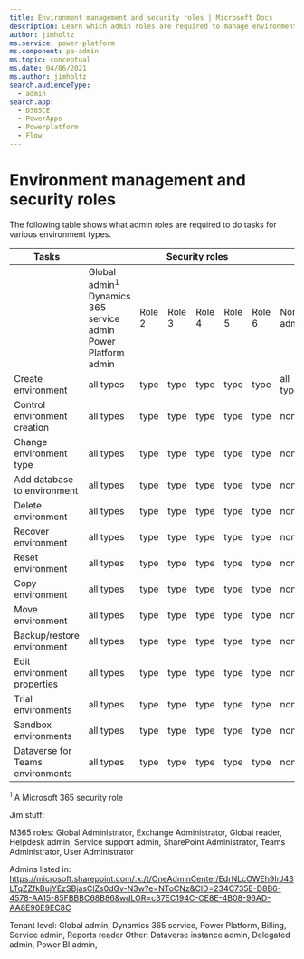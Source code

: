 ```yaml
---
title: Environment management and security roles | Microsoft Docs
description: Learn which admin roles are required to manage environments
author: jimholtz
ms.service: power-platform
ms.component: pa-admin
ms.topic: conceptual
ms.date: 04/06/2021
ms.author: jimholtz
search.audienceType: 
  - admin
search.app:
  - D365CE
  - PowerApps
  - Powerplatform
  - Flow
---
```


# Environment management and security roles

<!-- Don't publish this content. Likely this will not get done and should be deleted. -->

The following table shows what admin roles are required to do tasks for various environment types.

<table>
<thead>
  <tr>
    <th><strong>Tasks</strong></th>
    <th colspan="7">Security roles</th>
  </tr>
</thead>
<tbody>
  <tr>
    <td></td>
    <td>Global admin<sup>1</sup><br />Dynamics 365 service admin <br /> Power Platform admin</td>
    <td>Role 2</td>
    <td>Role 3</td>
    <td>Role 4</td>
    <td>Role 5</td>
    <td>Role 6</td>
    <td>Non-admin</td>
  </tr>
  <tr>
    <td>Create environment</td>
    <td>all types</td>
    <td>type</td>
    <td>type</td>
    <td>type</td>
    <td>type</td>
    <td>type</td>
    <td>all types</td>
  </tr>
  <tr>
    <td>Control environment creation</td>
    <td>all types</td>
    <td>type</td>
    <td>type</td>
    <td>type</td>
    <td>type</td>
    <td>type</td>
    <td>none</td>
  </tr>
  <tr>
    <td>Change environment type</td>
    <td>all types</td>
    <td>type</td>
    <td>type</td>
    <td>type</td>
    <td>type</td>
    <td>type</td>
    <td>none</td>
  </tr>
  <tr>
    <td>Add database to environment</td>
    <td>all types</td>
    <td>type</td>
    <td>type</td>
    <td>type</td>
    <td>type</td>
    <td>type</td>
    <td>none</td>
  </tr>
  <tr>
    <td>Delete environment</td>
    <td>all types</td>
    <td>type</td>
    <td>type</td>
    <td>type</td>
    <td>type</td>
    <td>type</td>
    <td>none</td>
  </tr>
  <tr>
    <td>Recover environment</td>
    <td>all types</td>
    <td>type</td>
    <td>type</td>
    <td>type</td>
    <td>type</td>
    <td>type</td>
    <td>none</td>
  </tr>
  <tr>
    <td>Reset environment</td>
    <td>all types</td>
    <td>type</td>
    <td>type</td>
    <td>type</td>
    <td>type</td>
    <td>type</td>
    <td>none</td>
  </tr>
  <tr>
    <td>Copy environment</td>
    <td>all types</td>
    <td>type</td>
    <td>type</td>
    <td>type</td>
    <td>type</td>
    <td>type</td>
    <td>none</td>
  </tr>
  <tr>
    <td>Move environment</td>
    <td>all types</td>
    <td>type</td>
    <td>type</td>
    <td>type</td>
    <td>type</td>
    <td>type</td>
    <td>none</td>
  </tr>
  <tr>
    <td>Backup/restore environment</td>
    <td>all types</td>
    <td>type</td>
    <td>type</td>
    <td>type</td>
    <td>type</td>
    <td>type</td>
    <td>none</td>
  </tr>
  <tr>
    <td>Edit environment properties</td>
    <td>all types</td>
    <td>type</td>
    <td>type</td>
    <td>type</td>
    <td>type</td>
    <td>type</td>
    <td>none</td>
  </tr>
  <tr>
    <td>Trial environments</td>
    <td>all types</td>
    <td>type</td>
    <td>type</td>
    <td>type</td>
    <td>type</td>
    <td>type</td>
    <td>none</td>
  </tr>
  <tr>
    <td>Sandbox environments</td>
    <td>all types</td>
    <td>type</td>
    <td>type</td>
    <td>type</td>
    <td>type</td>
    <td>type</td>
    <td>none</td>
  </tr>
  <tr>
    <td>Dataverse for Teams environments</td>
    <td>all types</td>
    <td>type</td>
    <td>type</td>
    <td>type</td>
    <td>type</td>
    <td>type</td>
    <td>none</td>
  </tr>
</tbody>
</table>

<sup>1</sup> A Microsoft 365 security role



Jim stuff:

M365 roles: Global Administrator, Exchange Administrator, Global reader, Helpdesk admin, Service support admin, SharePoint Administrator, Teams Administrator, User Administrator

Admins listed in: https://microsoft.sharepoint.com/:x:/t/OneAdminCenter/EdrNLcOWEh9IrJ43LTqZZfkBujYEzSBjasClZs0dGv-N3w?e=NToCNz&CID=234C735E-D8B6-4578-AA15-85FBBBC68B86&wdLOR=c37EC194C-CE8E-4B08-96AD-AA8E90E9EC8C

Tenant level: Global admin, Dynamics 365 service, Power Platform, Billing, Service admin, Reports reader
Other: Dataverse instance admin, Delegated admin, Power BI admin, 





